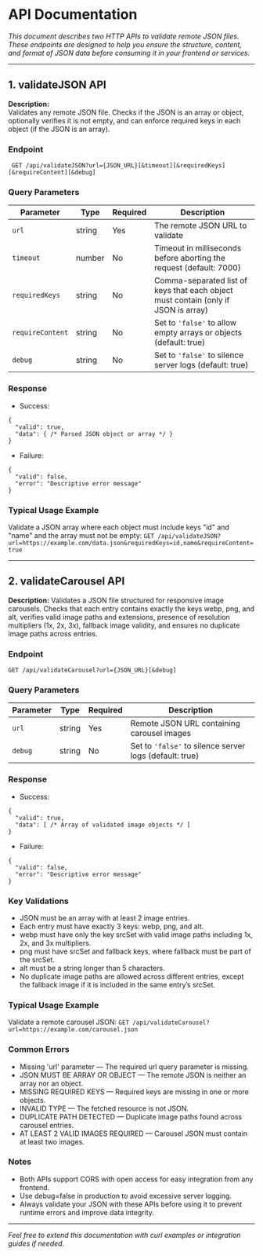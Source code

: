 # API Documentation

*This document describes two HTTP APIs to validate remote JSON files. These endpoints are designed to help you ensure the structure, content, and format of JSON data before consuming it in your frontend or services.*

---

## 1. validateJSON API

**Description:**  
Validates any remote JSON file. Checks if the JSON is an array or object, optionally verifies it is not empty, and can enforce required keys in each object (if the JSON is an array).

### Endpoint  
``` GET /api/validateJSON?url={JSON_URL}[&timeout][&requiredKeys][&requireContent][&debug]```


### Query Parameters

| Parameter      | Type   | Required | Description                                                    |
|----------------|--------|----------|----------------------------------------------------------------|
| `url`          | string | Yes      | The remote JSON URL to validate                                |
| `timeout`      | number | No       | Timeout in milliseconds before aborting the request (default: 7000) |
| `requiredKeys` | string | No       | Comma-separated list of keys that each object must contain (only if JSON is array) |
| `requireContent`| string | No       | Set to `'false'` to allow empty arrays or objects (default: true) |
| `debug`        | string | No       | Set to `'false'` to silence server logs (default: true)       |

### Response

- Success:
```
{
  "valid": true,
  "data": { /* Parsed JSON object or array */ }
}
```
- Failure:
```
{
  "valid": false,
  "error": "Descriptive error message"
}
```

### Typical Usage Example
Validate a JSON array where each object must include keys "id" and "name" and the array must not be empty:
```GET /api/validateJSON?url=https://example.com/data.json&requiredKeys=id,name&requireContent=true```

---

## 2. validateCarousel API

**Description:**
Validates a JSON file structured for responsive image carousels. Checks that each entry contains exactly the keys webp, png, and alt, verifies valid image paths and extensions, presence of resolution multipliers (1x, 2x, 3x), fallback image validity, and ensures no duplicate image paths across entries.

### Endpoint
```GET /api/validateCarousel?url={JSON_URL}[&debug]```

### Query Parameters

| Parameter | Type   | Required | Description                                             |
| --------- | ------ | -------- | ------------------------------------------------------- |
| `url`     | string | Yes      | Remote JSON URL containing carousel images              |
| `debug`   | string | No       | Set to `'false'` to silence server logs (default: true) |

### Response

- Success:
```
{
  "valid": true,
  "data": [ /* Array of validated image objects */ ]
}
```
- Failure:
```
{
  "valid": false,
  "error": "Descriptive error message"
}
```

### Key Validations

- JSON must be an array with at least 2 image entries.
- Each entry must have exactly 3 keys: webp, png, and alt.
- webp must have only the key srcSet with valid image paths including 1x, 2x, and 3x multipliers.
- png must have srcSet and fallback keys, where fallback must be part of the srcSet.
- alt must be a string longer than 5 characters.
- No duplicate image paths are allowed across different entries, except the fallback image if it is included in the same entry’s srcSet.

### Typical Usage Example

Validate a remote carousel JSON:
```GET /api/validateCarousel?url=https://example.com/carousel.json```

### Common Errors

- Missing 'url' parameter — The required url query parameter is missing.
- JSON MUST BE ARRAY OR OBJECT — The remote JSON is neither an array nor an object.
- MISSING REQUIRED KEYS — Required keys are missing in one or more objects.
- INVALID TYPE — The fetched resource is not JSON.
- DUPLICATE PATH DETECTED — Duplicate image paths found across carousel entries.
- AT LEAST 2 VALID IMAGES REQUIRED — Carousel JSON must contain at least two images.

### Notes

- Both APIs support CORS with open access for easy integration from any frontend.
- Use debug=false in production to avoid excessive server logging.
- Always validate your JSON with these APIs before using it to prevent runtime errors and improve data integrity.

---
*Feel free to extend this documentation with curl examples or integration guides if needed.*